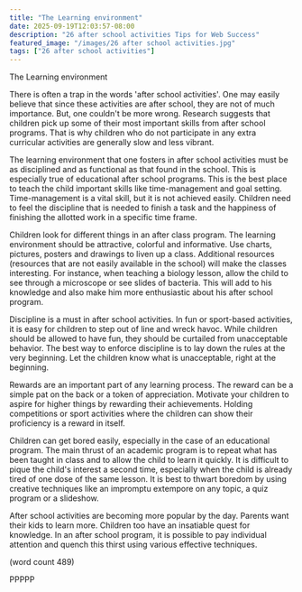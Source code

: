 ```yaml
---
title: "The Learning environment"
date: 2025-09-19T12:03:57-08:00
description: "26 after school activities Tips for Web Success"
featured_image: "/images/26 after school activities.jpg"
tags: ["26 after school activities"]
---
```


The Learning environment 

There is often a trap in the words 'after school activities'. One may 
easily believe that since these activities are after school, they are not 
of much importance. But, one couldn't be more wrong. Research suggests 
that children pick up some of their most important skills from after 
school programs. That is why children who do not participate in any extra 
curricular activities are generally slow and less vibrant.

The learning environment that one fosters in after school activities must 
be as disciplined and as functional as that found in the school. This is 
especially true of educational after school programs. This is the best 
place to teach the child important skills like time-management and goal 
setting. Time-management is a vital skill, but it is not achieved easily. 
Children need to feel the discipline that is needed to finish a task and 
the happiness of finishing the allotted work in a specific time frame. 

Children look for different things in an after class program. The learning 
environment should be attractive, colorful and informative. Use charts, 
pictures, posters and drawings to liven up a class. Additional resources 
(resources that are not easily available in the school) will make the 
classes interesting. For instance, when teaching a biology lesson, allow 
the child to see through a microscope or see slides of bacteria. This 
will add to his knowledge and also make him more enthusiastic about his after school program.

Discipline is a must in after school activities. In fun or sport-based 
activities, it is easy for children to step out of line and wreck havoc. 
While children should be allowed to have fun, they should be curtailed 
from unacceptable behavior. The best way to enforce discipline is to lay 
down the rules at the very beginning. Let the children know what is 
unacceptable, right at the beginning. 

Rewards are an important part of any learning process. The reward can be a 
simple pat on the back or a token of appreciation. Motivate your children 
to aspire for higher things by rewarding their achievements. Holding 
competitions or sport activities where the children can show their 
proficiency is a reward in itself. 

Children can get bored easily, especially in the case of an educational 
program. The main thrust of an academic program is to repeat what has been 
taught in class and to allow the child to learn it quickly. It is 
difficult to pique the child's interest a second time, especially when the 
child is already tired of one dose of the same lesson. It is best to 
thwart boredom by using creative techniques like an impromptu extempore on 
any topic, a quiz program or a slideshow. 

After school activities are becoming more popular by the day. Parents want 
their kids to learn more. Children too have an insatiable quest for 
knowledge. In an after school program, it is possible to pay individual 
attention and quench this thirst using various effective techniques. 

(word count 489)

PPPPP
